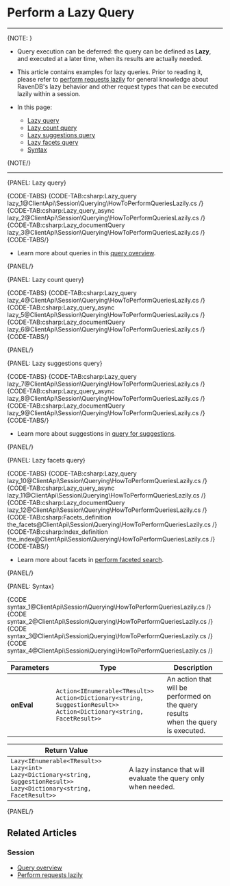 # Perform a Lazy Query

---

{NOTE: }

* Query execution can be deferred: the query can be defined as **Lazy**, and executed 
  at a later time, when its results are actually needed.  

* This article contains examples for lazy queries. Prior to reading it, please refer 
  to [perform requests lazily](../../../client-api/session/how-to/perform-operations-lazily) 
  for general knowledge about RavenDB's lazy behavior and other request types that can be 
  executed lazily within a session.

* In this page:
  * [Lazy query](../../../client-api/session/querying/how-to-perform-queries-lazily#lazy-query)  
  * [Lazy count query](../../../client-api/session/querying/how-to-perform-queries-lazily#lazy-count-query)  
  * [Lazy suggestions query](../../../client-api/session/querying/how-to-perform-queries-lazily#lazy-suggestions-query)  
  * [Lazy facets query](../../../client-api/session/querying/how-to-perform-queries-lazily#lazy-facets-query)  
  * [Syntax](../../../client-api/session/querying/how-to-perform-queries-lazily#syntax)

{NOTE/}

---

{PANEL: Lazy query}

{CODE-TABS}
{CODE-TAB:csharp:Lazy_query lazy_1@ClientApi\Session\Querying\HowToPerformQueriesLazily.cs /}
{CODE-TAB:csharp:Lazy_query_async lazy_2@ClientApi\Session\Querying\HowToPerformQueriesLazily.cs /}
{CODE-TAB:csharp:Lazy_documentQuery lazy_3@ClientApi\Session\Querying\HowToPerformQueriesLazily.cs /}
{CODE-TABS/}

* Learn more about queries in this [query overview](../../../client-api/session/querying/how-to-query).

{PANEL/}

{PANEL: Lazy count query}

{CODE-TABS}
{CODE-TAB:csharp:Lazy_query lazy_4@ClientApi\Session\Querying\HowToPerformQueriesLazily.cs /}
{CODE-TAB:csharp:Lazy_query_async lazy_5@ClientApi\Session\Querying\HowToPerformQueriesLazily.cs /}
{CODE-TAB:csharp:Lazy_documentQuery lazy_6@ClientApi\Session\Querying\HowToPerformQueriesLazily.cs /}
{CODE-TABS/}

{PANEL/}

{PANEL: Lazy suggestions query}

{CODE-TABS}
{CODE-TAB:csharp:Lazy_query lazy_7@ClientApi\Session\Querying\HowToPerformQueriesLazily.cs /}
{CODE-TAB:csharp:Lazy_query_async lazy_8@ClientApi\Session\Querying\HowToPerformQueriesLazily.cs /}
{CODE-TAB:csharp:Lazy_documentQuery lazy_9@ClientApi\Session\Querying\HowToPerformQueriesLazily.cs /}
{CODE-TABS/}

* Learn more about suggestions in [query for suggestions](../../../client-api/session/querying/how-to-work-with-suggestions).

{PANEL/}

{PANEL: Lazy facets query}

{CODE-TABS}
{CODE-TAB:csharp:Lazy_query lazy_10@ClientApi\Session\Querying\HowToPerformQueriesLazily.cs /}
{CODE-TAB:csharp:Lazy_query_async lazy_11@ClientApi\Session\Querying\HowToPerformQueriesLazily.cs /}
{CODE-TAB:csharp:Lazy_documentQuery lazy_12@ClientApi\Session\Querying\HowToPerformQueriesLazily.cs /}
{CODE-TAB:csharp:Facets_definition the_facets@ClientApi\Session\Querying\HowToPerformQueriesLazily.cs /}
{CODE-TAB:csharp:Index_definition the_index@ClientApi\Session\Querying\HowToPerformQueriesLazily.cs /}
{CODE-TABS/}

* Learn more about facets in [perform faceted search](../../../client-api/session/querying/how-to-perform-a-faceted-search).

{PANEL/}

{PANEL: Syntax}

{CODE syntax_1@ClientApi\Session\Querying\HowToPerformQueriesLazily.cs /}
{CODE syntax_2@ClientApi\Session\Querying\HowToPerformQueriesLazily.cs /}
{CODE syntax_3@ClientApi\Session\Querying\HowToPerformQueriesLazily.cs /}
{CODE syntax_4@ClientApi\Session\Querying\HowToPerformQueriesLazily.cs /}

| Parameters | Type                                                                                                                              | Description                                                                          |
|------------|-----------------------------------------------------------------------------------------------------------------------------------|--------------------------------------------------------------------------------------|
| __onEval__ | `Action<IEnumerable<TResult>>` <br> `Action<Dictionary<string, SuggestionResult>>` <br> `Action<Dictionary<string, FacetResult>>` | An action that will be performed on the query results<br>when the query is executed. |

| Return Value                                                                                                                           |                                                                |
|----------------------------------------------------------------------------------------------------------------------------------------|----------------------------------------------------------------|
| `Lazy<IEnumerable<TResult>>`<br>`Lazy<int>`<br>`Lazy<Dictionary<string, SuggestionResult>>`<br>`Lazy<Dictionary<string, FacetResult>>` | A lazy instance that will evaluate the query only when needed. |

{PANEL/}

## Related Articles

### Session

- [Query overview](../../../client-api/session/querying/how-to-query)
- [Perform requests lazily](../../../client-api/session/how-to/perform-operations-lazily)
